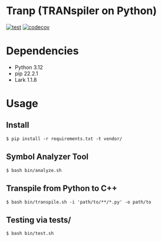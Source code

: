Tranp (TRANspiler on Python)
===

[![test](https://github.com/rog-works/tranp/actions/workflows/test.yml/badge.svg)](https://github.com/rog-works/tranp/actions/workflows/test.yml)
[![codecov](https://codecov.io/gh/rog-works/tranp/graph/badge.svg?token=Z1EGM7KUDJ)](https://codecov.io/gh/rog-works/tranp)

# Dependencies

* Python 3.12
* pip 22.2.1
* Lark 1.1.8

# Usage

## Install

```
$ pip install -r requirements.txt -t vendor/
```

## Symbol Analyzer Tool

```
$ bash bin/analyze.sh
```

## Transpile from Python to C++

```
$ bash bin/transpile.sh -i 'path/to/**/*.py' -o path/to
```

## Testing via tests/

```
$ bash bin/test.sh
```
